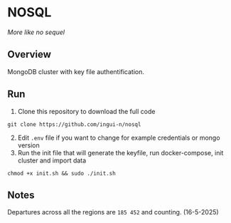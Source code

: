 # NOSQL

_More like no sequel_

## Overview

MongoDB cluster with key file authentification.

## Run

1. Clone this repository to download the full code

```shell
git clone https://github.com/ingui-n/nosql
```

2. Edit `.env` file if you want to change for example credentials or mongo version
3. Run the init file that will generate the keyfile, run docker-compose, init cluster and import data

```shell
chmod +x init.sh && sudo ./init.sh
```

[//]: # (## Setup)

[//]: # ()

[//]: # (Run `init.sh` to initialize key file authentification)

[//]: # ()

[//]: # (```shell)

[//]: # (chmod +x init-keyfile.sh && sudo ./init-keyfile.sh)

[//]: # (```)

[//]: # ()

[//]: # (## Run)

[//]: # ()

[//]: # (To run the mongo cluster, run this command)

[//]: # ()

[//]: # (```shell)

[//]: # (docker-compose up -d)

[//]: # (```)

[//]: # ()

[//]: # (## Setup cluster)

[//]: # ()

[//]: # (```shell)

[//]: # (chmod +x init-cluster.sh && ./init-cluster.sh)

[//]: # (```)

## Notes

Departures across all the regions are `185 452` and counting. (16-5-2025)